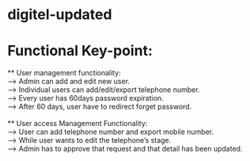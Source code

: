 # digitel-updated
# Functional Key-point:
** User management functionality: 
</br> --> Admin can add and edit new user. 
</br> --> Individual users can add/edit/export telephone number. 
</br> --> Every user has 60days password expiration. 
</br> --> After 60 days, user have to redirect forget password.
</br>
</br>
** User access Management Functionality: 
</br> --> User can add telephone number and export mobile number. 
</br> --> While user wants to edit the telephone’s stage. 
</br> --> Admin has to approve that request and that detail has been updated.
